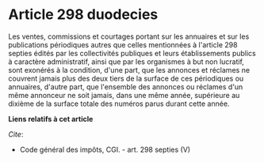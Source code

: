 # Article 298 duodecies

Les ventes, commissions et courtages portant sur les annuaires et sur les publications périodiques autres que celles
mentionnées à l'article 298 septies édités par les collectivités publiques et leurs établissements publics à caractère
administratif, ainsi que par les organismes à but non lucratif, sont exonérés à la condition, d'une part, que les annonces et
réclames ne couvrent jamais plus des deux tiers de la surface de ces périodiques ou annuaires, d'autre part, que l'ensemble
des annonces ou réclames d'un même annonceur ne soit jamais, dans une même année, supérieure au dixième de la surface totale
des numéros parus durant cette année.

**Liens relatifs à cet article**

_Cite_:

  - Code général des impôts, CGI. - art. 298 septies (V)
